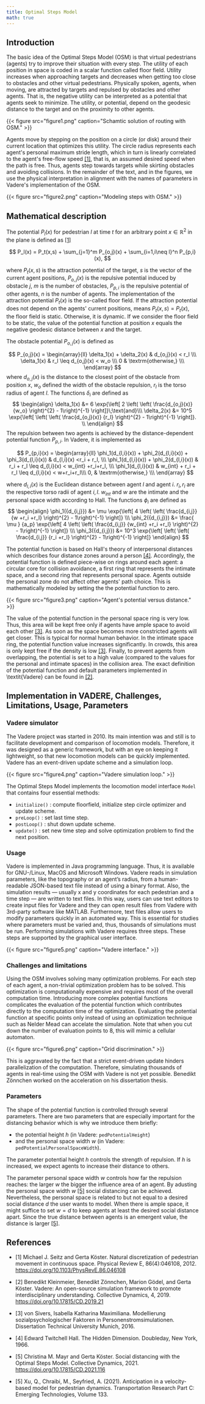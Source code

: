 ```yaml
---
title: Optimal Steps Model
math: true
---
```


## Introduction

The basic idea of the Optimal Steps Model (OSM) is that virtual pedestrians (agents) try to improve their situation with every step. The utility of each position in space is coded in a scalar function called floor field. Utility increases when approaching targets and decreases when getting too close to obstacles and other virtual pedestrians. Physically spoken, agents, when moving, are attracted by targets and repulsed by obstacles and other agents. That is, the negative utility can be interpreted as a potential that agents seek to minimize. The utility, or potential, depend on the geodesic distance to the target and on the proximity to other agents.

{{< figure src="figure1.png" caption="Schamtic solution of routing with OSM." >}}


Agents move by stepping on the position on a circle (or disk) around their current location that optimizes this utility. The circle radius represents each agent's personal maximum stride length, which in turn is linearly correlated to the agent's free-flow speed [[1]](#Seitz2012), that is, an assumed desired speed when the path is free. Thus, agents step towards targets while skirting obstacles and avoiding collisions. 
In the remainder of the text, and in the figures, we use the physical interpretation in alignment with the names of parameters in Vadere's implementation of the OSM.

{{< figure src="figure2.png" caption="Modeling steps with OSM." >}}

## Mathematical description


The potential $P_l(x)$ for pedestrian $l$ at time $t$ for an arbitrary point $x \in \mathbb{R}^2$ in the  plane is defined as [[1]](#Seitz2012)

$$
P_l(x) = P_t(x,s) + \sum_{j=1}^m P_{o,j}(x) + \sum_{i=1,i\neq l}^n P_{p,i}(x),
$$

where $P_t(x,s)$ is the attraction potential of the target, $s$ is the vector of the current agent positions, $P_{o,j}(x)$ is the repulsive potential induced by obstacle $j$, $m$ is the number of obstacles, $P_{p,i}$ is the repulsive potential of other agents, $n$ is the number of agents. The implementation of the attraction potential $P_t(x)$ is the so-called floor field. If the attraction potential does not depend on the agents' current positions, means $P_t(x,s)=P_t(x)$, the floor field is static. Otherwise, it is dynamic.
If we consider the floor field to be static, the value of the potential function at position $x$ equals the negative geodesic distance between $x$ and the target.

The obstacle potential $P_{o,j}(x)$ is defined as 

<!-- $$ -->
<!-- \begin{eqnarray} -->
<!-- P_{o,j}(x) = \left\{ -->
<!-- \begin{array}{ll} -->
<!-- \delta_1(x) + \delta_2(x) & d_{o,j}(x) < r_l \\\ -->
<!-- \delta_1(x)  & r_l \leq d_{o,j}(x) < w_o \\\ -->
<!-- 0 & \, \textrm{otherwise,} \\\ -->
<!-- \end{array} -->
<!-- \right. -->
<!-- \end{eqnarray} -->
<!-- $$ -->

$$
P_{o,j}(x) =
\begin{array}{ll}
\delta_1(x) + \delta_2(x) & d_{o,j}(x) < r_l \\\
\delta_1(x)  & r_l \leq d_{o,j}(x) < w_o \\\
0 &  \textrm{otherwise,} \\\
\end{array}
$$
where $d_{o,j}(x)$ is the distance to the closest point of the obstacle from position $x$, $w_o$ defined the width of the obstacle repulsion, $r_l$ is the torso radius of agent $l$. The functions $\delta_i$ are defined as
$$
\begin{align}
\delta_1(x) &= 6 \exp{\left[ 2 \left( \left(  \frac{d_{o,j}(x)} {w_o} \right)^{2} - 1\right)^{-1} \right]}\;\text{and}\\\
\delta_2(x) &= 10^5 \exp{\left[ \left( \left(  \frac{d_{o,j}(x)} {r_l} \right)^{2} - 1\right)^{-1} \right]}. \\
\end{align}
$$
The repulsion between two agents is achieved by the distance-dependent potential function $P_{p,i}$. In Vadere, it is implemented as

$$
P_{p,i}(x) = 
\begin{array}{ll}
\phi_1(d_{l,i}(x)) + \phi_2(d_{l,i}(x)) + \phi_3(d_{l,i}(x)) & d_{l,i}(x) <r_i + r_l, \\\
\phi_1(d_{l,i}(x)) + \phi_2(d_{l,i}(x)) & r_i + r_l \leq d_{l,i}(x) < w_{int}  +r_i+r_l, \\\
\phi_1(d_{l,i}(x))  & w_{int} + r_i + r_l \leq  d_{l,i}(x) < w+r_i+r_l\\\
0, & \textrm{otherwise,} \\\
\end{array}
$$

where $d_{l,i}(x)$ is the Euclidean distance between agent $l$  and agent $i$. $r_i, r_l$ are the respective torso radii of agent $i,l$. $w_{int}$ and  $w$ are the intimate and the personal space width according to Hall. The functions $\phi_i$ are defined as
$$
\begin{align}
\phi_1({d_{i,j}}) &= \mu \exp{\left[ 4 \left( \left(  \frac{d_{i,j}} {w +r_i +r_l} \right)^{2} - 1\right)^{-1} \right]} \\\
\phi_2({d_{i,j}}) &= \frac{ \mu } {a_p} \exp{\left[ 4 \left( \left(  \frac{d_{i,j}} {w_{int} +r_i +r_l} \right)^{2} - 1\right)^{-1} \right]} \\\
\phi_3({d_{i,j}}) &= 10^3 \exp{\left[ \left( \left(  \frac{d_{i,j}} {r_i +r_l} \right)^{2} - 1\right)^{-1} \right]}
\end{align}
$$

The potential function is based on Hall's theory of interpersonal distances which describes four distance zones around a person [[4]](#Hall). Accordingly, the potential function is defined piece-wise on rings around each agent: a circular core for collision avoidance, a first ring that represents the intimate space, and a second ring that represents personal space. Agents outside the personal zone do not affect other agents' path choice. This is mathematically modeled by setting the  the potential function to zero.


{{< figure src="figure3.png" caption="Agent's potential versus distance." >}}


The value of the potential function in the personal space ring is very low. Thus, this area will be kept free only if agents have ample space to avoid each other [[3]](#Sivers2016). As soon as the space becomes more constricted agents will get closer. This is typical for normal human behavior. In the intimate space ring, the potential function value increases significantly. In crowds, this area is only kept free if the density is low [[3]](#Sivers2016). Finally, to prevent agents from overlapping, the potential is set to a high value (compared to the values for the personal and intimate spaces) in the collision area. The exact definition of the potential function and default parameters implemented in \textit{Vadere} can be found in [[2]](#Kleinmeier2019).


## Implementation in VADERE, Challenges, Limitations, Usage, Parameters


### Vadere simulator

The Vadere project was started in 2010. Its main intention was and still is to facilitate development and comparison of locomotion models. Therefore, it was designed as a generic framework, but with an eye on keeping it lightweight, so that new locomotion models can be quickly implemented. Vadere has an event-driven update scheme and a simulation loop.

{{< figure src="figure4.png" caption="Vadere simulation loop." >}}


The Optimal Steps Model implements the locomotion model interface ```Model``` that contains four essential methods:
- `initialize()` : compute floorfield, initialize step circle optimizer and update scheme.
- `preLoop()` : set last time step.
- `postLoop()` : shut down update scheme.
- `update()` : set new time step and solve optimization problem to find the next position.

### Usage

Vadere is implemented in Java programming language. Thus, it is available for GNU-/Linux, MacOS and Microsoft Windows. Vadere reads in simulation parameters, like the topography or an agent’s radius, from a human-readable JSON-based text file instead of using a binary format. Also, the simulation results — usually x and y coordinates for each pedestrian and a time step — are written to text files. In this way, users can use text editors to create input files for Vadere and they can open result files from Vadere with 3rd-party software like MATLAB. Furthermore, text files allow users to modify parameters quickly in an automated way. This is essential for studies where parameters must be varied and, thus, thousands of simulations must be run. Performing simulations with Vadere requires three steps. These steps are supported by the graphical user interface. 

{{< figure src="figure5.png" caption="Vadere interface." >}}



### Challenges and limitations
Using the OSM involves solving many optimization problems. For each step of each agent, a non-trivial optimization problem has to be solved. This optimization is computationally expensive and requires most of the overall computation time. Introducing more complex potential functions complicates the evaluation of the potential function which contributes directly to the computation time of the optimization. Evaluating the potential function at specific points only instead of using an optimization technique such as Nelder Mead can accelate the simulation. Note that when you cut down the number of evaluation points to 8, this will mimic a cellular automaton.

{{< figure src="figure6.png" caption="Grid discrimination." >}}



This is aggravated by the fact that a strict event-driven update hinders parallelization of the computation. Therefore, simulating thousands of agents in real-time using the OSM with Vadere is not yet possible. Benedikt Zönnchen worked on the acceleration on his dissertation thesis. 


### Parameters
The shape of the potential function is controlled through several parameters. There are two parameters that are especially important for the distancing behavior which is why we introduce them briefly: 
- the potential height $h$ (in Vadere: `pedPotentialHeight`) 
- and the personal space width $w$ (in Vadere: `pedPotentialPersonalSpaceWidth`). 

The parameter potential height $h$ controls the strength of repulsion. If $h$ is increased, we expect agents to increase their distance to others. 

The parameter personal space width $w$ controls how far the repulsion reaches: the larger $w$ the bigger the influence area of an agent. By adusting the personal space width $w$  [[5]](#Mayr2021) social distancing can be achieved. Nevertheless, the personal space is related to but not equal to a desired social distance $d$ the user wants to model. When there is ample space, it might suffice to set $w = d$ to keep agents at least the desired social distance apart. Since the true distance between agents is an emergent value, the distance is larger [[5]](#Mayr2021). 



## References

- <a name="Seitz2012"></a>[1] Michael J. Seitz and Gerta Köster. Natural discretization of pedestrian movement in continuous space. Physical Review E, 86(4):046108, 2012.
  <br/>https://doi.org/10.1103/PhysRevE.86.046108
  
- <a name="Kleinmeier2019"></a>[2] Benedikt Kleinmeier, Benedikt Zönnchen, Marion Gödel, and Gerta Köster. Vadere: An open-source simulation framework to promote interdisciplinary understanding. Collective Dynamics, 4, 2019.
  <br/>https://doi.org/10.17815/CD.2019.21 

- <a name="Sivers2016"></a>[3] von Sivers, Isabella Katharina Maximiliana. Modellierung sozialpsychologischer Faktoren in Personenstromsimulationen. Dissertation Technical University Munich, 2016.

- <a name="Hall1966"></a>[4] Edward Twitchell Hall. The Hidden Dimension. Doubleday, New York, 1966.

- <a name="Mayr2021"></a>[5] Christina M. Mayr and Gerta Köster. Social distancing with the Optimal Steps Model. Collective Dynamics, 2021.
  <br/>https://doi.org/10.17815/CD.2021.116

- <a name="Xu2021"></a>[5] Xu, Q., Chraibi, M., Seyfried, A. (2021).
  Anticipation in a velocity-based model for pedestrian dynamics.
  Transportation Research Part C: Emerging Technologies, Volume 133.

